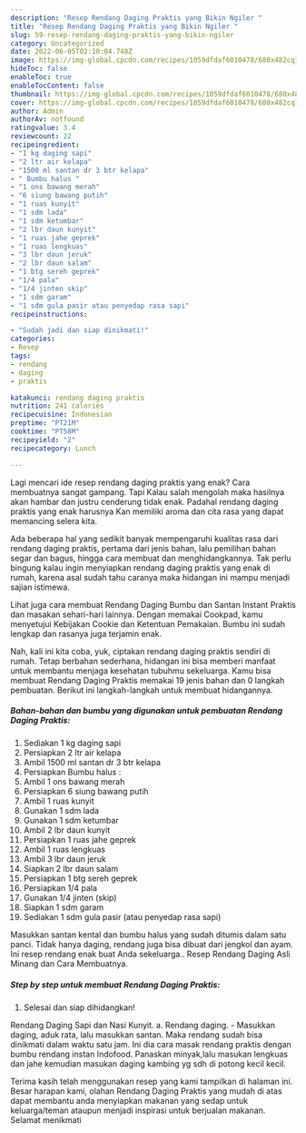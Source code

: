 ```yaml
---
description: "Resep Rendang Daging Praktis yang Bikin Ngiler "
title: "Resep Rendang Daging Praktis yang Bikin Ngiler "
slug: 59-resep-rendang-daging-praktis-yang-bikin-ngiler
category: Uncategorized
date: 2022-06-05T02:10:04.748Z
image: https://img-global.cpcdn.com/recipes/1059dfdaf6010478/680x482cq70/rendang-daging-praktis-foto-resep-utama.jpg
hideToc: false
enableToc: true
enableTocContent: false
thumbnail: https://img-global.cpcdn.com/recipes/1059dfdaf6010478/680x482cq70/rendang-daging-praktis-foto-resep-utama.jpg
cover: https://img-global.cpcdn.com/recipes/1059dfdaf6010478/680x482cq70/rendang-daging-praktis-foto-resep-utama.jpg
author: Admin
authorAv: notfound
ratingvalue: 3.4
reviewcount: 22
recipeingredient:
- "1 kg daging sapi"
- "2 ltr air kelapa"
- "1500 ml santan dr 3 btr kelapa"
- " Bumbu halus "
- "1 ons bawang merah"
- "6 siung bawang putih"
- "1 ruas kunyit"
- "1 sdm lada"
- "1 sdm ketumbar"
- "2 lbr daun kunyit"
- "1 ruas jahe geprek"
- "1 ruas lengkuas"
- "3 lbr daun jeruk"
- "2 lbr daun salam"
- "1 btg sereh geprek"
- "1/4 pala"
- "1/4 jinten skip"
- "1 sdm garam"
- "1 sdm gula pasir atau penyedap rasa sapi"
recipeinstructions:

- "Sudah jadi dan siap dinikmati!"
categories:
- Resep
tags:
- rendang
- daging
- praktis

katakunci: rendang daging praktis 
nutrition: 241 calories
recipecuisine: Indonesian
preptime: "PT21M"
cooktime: "PT58M"
recipeyield: "2"
recipecategory: Lunch

---
```



Lagi mencari ide resep rendang daging praktis yang enak? Cara membuatnya sangat gampang. Tapi Kalau salah mengolah maka hasilnya akan hambar dan justru cenderung tidak enak. Padahal rendang daging praktis yang enak harusnya Kan memiliki aroma dan cita rasa yang dapat memancing selera kita.


Ada beberapa hal yang sedikit banyak mempengaruhi kualitas rasa dari rendang daging praktis, pertama dari jenis bahan, lalu pemilihan bahan segar dan bagus, hingga cara membuat dan menghidangkannya. Tak perlu bingung kalau ingin menyiapkan rendang daging praktis yang enak di rumah, karena asal sudah tahu caranya maka hidangan ini mampu menjadi sajian istimewa.

Lihat juga cara membuat Rendang Daging Bumbu dan Santan Instant Praktis dan masakan sehari-hari lainnya. Dengan memakai Cookpad, kamu menyetujui Kebijakan Cookie dan Ketentuan Pemakaian. Bumbu ini sudah lengkap dan rasanya juga terjamin enak.


Nah, kali ini kita coba, yuk, ciptakan rendang daging praktis sendiri di rumah. Tetap berbahan sederhana, hidangan ini bisa memberi manfaat untuk membantu menjaga kesehatan tubuhmu sekeluarga. Kamu bisa membuat Rendang Daging Praktis memakai 19 jenis bahan dan 0 langkah pembuatan. Berikut ini langkah-langkah untuk membuat hidangannya.

<!--inarticleads1-->

##### Bahan-bahan dan bumbu yang digunakan untuk pembuatan Rendang Daging Praktis:

1. Sediakan 1 kg daging sapi
1. Persiapkan 2 ltr air kelapa
1. Ambil 1500 ml santan dr 3 btr kelapa
1. Persiapkan  Bumbu halus :
1. Ambil 1 ons bawang merah
1. Persiapkan 6 siung bawang putih
1. Ambil 1 ruas kunyit
1. Gunakan 1 sdm lada
1. Gunakan 1 sdm ketumbar
1. Ambil 2 lbr daun kunyit
1. Persiapkan 1 ruas jahe geprek
1. Ambil 1 ruas lengkuas
1. Ambil 3 lbr daun jeruk
1. Siapkan 2 lbr daun salam
1. Persiapkan 1 btg sereh geprek
1. Persiapkan 1/4 pala
1. Gunakan 1/4 jinten (skip)
1. Siapkan 1 sdm garam
1. Sediakan 1 sdm gula pasir (atau penyedap rasa sapi)


Masukkan santan kental dan bumbu halus yang sudah ditumis dalam satu panci. Tidak hanya daging, rendang juga bisa dibuat dari jengkol dan ayam. Ini resep rendang enak buat Anda sekeluarga.. Resep Rendang Daging Asli Minang dan Cara Membuatnya. 

<!--inarticleads2-->

##### Step by step untuk membuat Rendang Daging Praktis:


1. Selesai dan siap dihidangkan!

Rendang Daging Sapi dan Nasi Kunyit. a. Rendang daging. - Masukkan daging, aduk rata, lalu masukkan santan. Maka rendang sudah bisa dinikmati dalam waktu satu jam. Ini dia cara masak rendang praktis dengan bumbu rendang instan Indofood. Panaskan minyak,lalu masukan lengkuas dan jahe kemudian masukan daging kambing yg sdh di potong kecil kecil. 

Terima kasih telah menggunakan resep yang kami tampilkan di halaman ini. Besar harapan kami, olahan Rendang Daging Praktis yang mudah di atas dapat membantu anda menyiapkan makanan yang sedap untuk keluarga/teman ataupun menjadi inspirasi untuk berjualan makanan. Selamat menikmati
